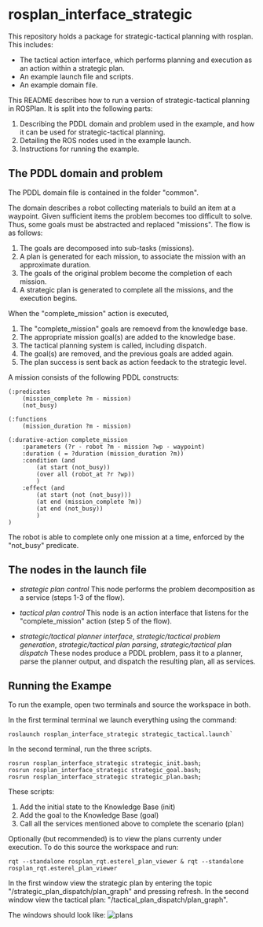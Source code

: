 # rosplan_interface_strategic

This repository holds a package for strategic-tactical planning with rosplan. This includes:
- The tactical action interface, which performs planning and execution as an action within a strategic plan.
- An example launch file and scripts.
- An example domain file.

This README describes how to run a version of strategic-tactical planning in ROSPlan. It is split into the following parts:

1) Describing the PDDL domain and problem used in the example, and how it can be used for strategic-tactical planning.
2) Detailing the ROS nodes used in the example launch.
3) Instructions for running the example.

## The PDDL domain and problem

The PDDL domain file is contained in the folder "common".

The domain describes a robot collecting materials to build an item at a waypoint. Given sufficient items the problem becomes too difficult to solve. Thus, some goals must be abstracted and replaced "missions". The flow is as follows:

1. The goals are decomposed into sub-tasks (missions).
2. A plan is generated for each mission, to associate the mission with an approximate duration.
3. The goals of the original problem become the completion of each mission.
4. A strategic plan is generated to complete all the missions, and the execution begins.

When the "complete_mission" action is executed,
1. The "complete_mission" goals are remoevd from the knowledge base.
2. The appropriate mission goal(s) are added to the knowledge base.
3. The tactical planning system is called, including dispatch.
4. The goal(s) are removed, and the previous goals are added again.
5. The plan success is sent back as action feedack to the strategic level.

A mission consists of the following PDDL constructs:
```
(:predicates
	(mission_complete ?m - mission)
	(not_busy)
```
```
(:functions
	(mission_duration ?m - mission)
```
```
(:durative-action complete_mission
	:parameters (?r - robot ?m - mission ?wp - waypoint)
	:duration ( = ?duration (mission_duration ?m))
	:condition (and
		(at start (not_busy))
		(over all (robot_at ?r ?wp))
		)
	:effect (and
		(at start (not (not_busy)))
		(at end (mission_complete ?m))
		(at end (not_busy))
		)
)
```
The robot is able to complete only one mission at a time, enforced by the "not_busy" predicate.

## The nodes in the launch file

- *strategic plan control* This node performs the problem decomposition as a service (steps 1-3 of the flow).
- *tactical plan control* This node is an action interface that listens for the "complete_mission" action (step 5 of the flow).

- *strategic/tactical planner interface*, *strategic/tactical problem generation*, *strategic/tactical plan parsing*, *strategic/tactical plan dispatch* These nodes produce a PDDL problem, pass it to a planner, parse the planner output, and dispatch the resulting plan, all as services.

## Running the Exampe

To run the example, open two terminals and source the workspace in both.

In the first terminal terminal we launch everything using the command:
```
roslaunch rosplan_interface_strategic strategic_tactical.launch`
```

In the second terminal, run the three scripts.
```
rosrun rosplan_interface_strategic strategic_init.bash;
rosrun rosplan_interface_strategic strategic_goal.bash;
rosrun rosplan_interface_strategic strategic_plan.bash;
```
These scripts:
1. Add the initial state to the Knowledge Base (init)
2. Add the goal to the Knowledge Base (goal)
3. Call all the services mentioned above to complete the scenario (plan)

Optionally (but recommended) is to view the plans currenty under execution. To do this source the workspace and run:
```
rqt --standalone rosplan_rqt.esterel_plan_viewer & rqt --standalone rosplan_rqt.esterel_plan_viewer
```

In the first window view the strategic plan by entering the topic "/strategic\_plan\_dispatch/plan_graph" and pressing refresh.
In the second window view the tactical plan: "/tactical\_plan\_dispatch/plan_graph".

The windows should look like:
![plans](https://github.com/m312z/rosplan_interface_strategic/blob/master/readme_image.png)

